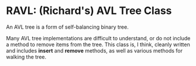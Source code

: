 RAVL: (Richard's) AVL Tree Class
================================

An AVL tree is a form of self-balancing binary tree.

Many AVL tree implementations are difficult to understand, or do not include
a method to remove items from the tree. This class is, I think, cleanly written
and includes **insert** and **remove** methods, as well as various methods for
walking the tree.
